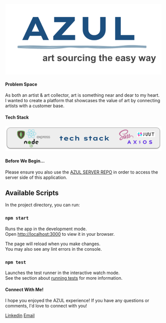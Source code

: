 ![Azul logo](./src/assets/images/readme/azul-logo.png)

#### Problem Space

As both an artist & art collector, art is something near and dear to my heart. I wanted to create a platform that showcases the value of art by connecting artists with a customer base.

#### Tech Stack

![tech stack](./src/assets/images/readme/techstack.png)

#### Before We Begin...

Please ensure you also use the [AZUL SERVER REPO](https://github.com/raquelpantin/azul-server) in order to access the server side of this application.

## Available Scripts

In the project directory, you can run:

### `npm start`

Runs the app in the development mode.\
Open [http://localhost:3000](http://localhost:3000) to view it in your browser.

The page will reload when you make changes.\
You may also see any lint errors in the console.

### `npm test`

Launches the test runner in the interactive watch mode.\
See the section about [running tests](https://facebook.github.io/create-react-app/docs/running-tests) for more information.

#### Connect With Me!

I hope you enjoyed the AZUL experience! If you have any questions or comments, I'd love to connect with you!

[Linkedin](https://www.linkedin.com/in/raquelpantin/)
[Email](raquel.pantin@gmail.com)
